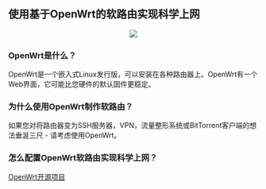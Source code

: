 ## 使用基于OpenWrt的软路由实现科学上网
<div align="center">
    <img src="https://avatars0.githubusercontent.com/u/2528830?s=200&v=4">
    <br>
</div>

### OpenWrt是什么？

OpenWrt是一个嵌入式Linux发行版，可以安装在各种路由器上。OpenWrt有一个Web界面，它可能比您硬件的默认固件更稳定。


### 为什么使用OpenWrt制作软路由？

如果您对将路由器变为SSH服务器，VPN，流量整形系统或BitTorrent客户端的想法垂涎三尺 - 请考虑使用OpenWrt。


### 怎么配置OpenWrt软路由实现科学上网？



[OpenWrt开源项目](https://github.com/openwrt)
